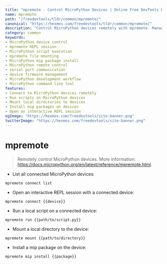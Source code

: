 ```yaml
---
title: "mpremote - Control MicroPython Devices | Online Free DevTools by Hexmos"
name: mpremote
path: "/freedevtools/tldr/common/mpremote/"
canonical: "https://hexmos.com/freedevtools/tldr/common/mpremote/"
description: "Control MicroPython devices remotely with mpremote. Manage connected devices, run scripts, and install packages easily. Free online tool, no registration required."
category: common
keywords:
- MicroPython device control
- mpremote REPL session
- MicroPython script execution
- mpremote file mounting
- MicroPython mip package install
- MicroPython remote control
- serial port communication
- device firmware management
- MicroPython development workflow
- MicroPython command line tool
features:
- Connect to MicroPython devices remotely
- Run scripts on MicroPython devices
- Mount local directories to devices
- Install mip packages on devices
- Open an interactive REPL session
ogImage: "https://hexmos.com/freedevtools/site-banner.png"
twitterImage: "https://hexmos.com/freedevtools/site-banner.png"
---
```


# mpremote

> Remotely control MicroPython devices.
> More information: <https://docs.micropython.org/en/latest/reference/mpremote.html>.

- List all connected MicroPython devices:

`mpremote connect list`

- Open an interactive REPL session with a connected device:

`mpremote connect {{device}}`

- Run a local script on a connected device:

`mpremote run {{path/to/script.py}}`

- Mount a local directory to the device:

`mpremote mount {{path/to/directory}}`

- Install a mip package on the device:

`mpremote mip install {{package}}`
